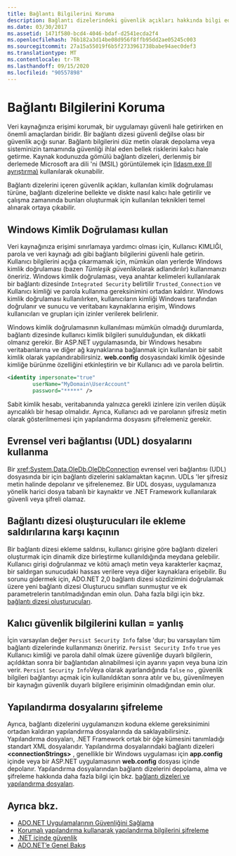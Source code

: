 ```yaml
---
title: Bağlantı Bilgilerini Koruma
description: Bağlantı dizelerindeki güvenlik açıkları hakkında bilgi edinin. Bu, bağlantı dizelerinin oluşturulması ve kalıcı olması ve kimlik doğrulama türü nedeniyle ortaya çıkabilir.
ms.date: 03/30/2017
ms.assetid: 1471f580-bcd4-4046-bdaf-d2541ecda2f4
ms.openlocfilehash: 76b182a3d14be08d956f8ffb95dd2ae05245c003
ms.sourcegitcommit: 27a15a55019f6b5f2733961738babe94aec0def3
ms.translationtype: MT
ms.contentlocale: tr-TR
ms.lasthandoff: 09/15/2020
ms.locfileid: "90557898"
---
```

# <a name="protecting-connection-information"></a>Bağlantı Bilgilerini Koruma
Veri kaynağınıza erişimi korumak, bir uygulamayı güvenli hale getirirken en önemli amaçlardan biridir. Bir bağlantı dizesi güvenli değilse olası bir güvenlik açığı sunar. Bağlantı bilgilerini düz metin olarak depolama veya sisteminizin tamamında güvenliği ihlal eden bellek risklerini kalıcı hale getirme. Kaynak kodunuzda gömülü bağlantı dizeleri, derlenmiş bir derlemede Microsoft ara dili 'ni (MSIL) görüntülemek için [Ildasm.exe (Il ayrıştırma)](../../tools/ildasm-exe-il-disassembler.md) kullanılarak okunabilir.  
  
 Bağlantı dizelerini içeren güvenlik açıkları, kullanılan kimlik doğrulaması türüne, bağlantı dizelerine bellekte ve diskte nasıl kalıcı hale getirilir ve çalışma zamanında bunları oluşturmak için kullanılan teknikleri temel alınarak ortaya çıkabilir.  
  
## <a name="use-windows-authentication"></a>Windows Kimlik Doğrulaması kullan  
 Veri kaynağınıza erişimi sınırlamaya yardımcı olması için, Kullanıcı KIMLIĞI, parola ve veri kaynağı adı gibi bağlantı bilgilerini güvenli hale getirin. Kullanıcı bilgilerini açığa çıkarmamak için, mümkün olan yerlerde Windows kimlik doğrulaması (bazen *Tümleşik güvenlik*olarak adlandırılır) kullanmanızı öneririz. Windows kimlik doğrulaması, veya anahtar kelimeleri kullanılarak bir bağlantı dizesinde `Integrated Security` belirtilir `Trusted_Connection` ve Kullanıcı kimliği ve parola kullanma gereksinimini ortadan kaldırır. Windows kimlik doğrulaması kullanılırken, kullanıcıların kimliği Windows tarafından doğrulanır ve sunucu ve veritabanı kaynaklarına erişim, Windows kullanıcıları ve grupları için izinler verilerek belirlenir.  
  
 Windows kimlik doğrulamasının kullanılması mümkün olmadığı durumlarda, bağlantı dizesinde kullanıcı kimlik bilgileri sunulduğundan, ek dikkatli olmanız gerekir. Bir ASP.NET uygulamasında, bir Windows hesabını veritabanlarına ve diğer ağ kaynaklarına bağlanmak için kullanılan bir sabit kimlik olarak yapılandırabilirsiniz. **web.config** dosyasındaki kimlik öğesinde kimliğe bürünme özelliğini etkinleştirin ve bir Kullanıcı adı ve parola belirtin.  
  
```xml  
<identity impersonate="true"
        userName="MyDomain\UserAccount"
        password="*****" />  
```  
  
 Sabit kimlik hesabı, veritabanında yalnızca gerekli izinlere izin verilen düşük ayrıcalıklı bir hesap olmalıdır. Ayrıca, Kullanıcı adı ve parolanın şifresiz metin olarak gösterilmemesi için yapılandırma dosyasını şifrelemeniz gerekir.  
  
## <a name="do-not-use-universal-data-link-udl-files"></a>Evrensel veri bağlantısı (UDL) dosyalarını kullanma  
 Bir <xref:System.Data.OleDb.OleDbConnection> evrensel veri bağlantısı (UDL) dosyasında bir için bağlantı dizelerini saklamaktan kaçının. UDLs 'ler şifresiz metin halinde depolanır ve şifrelenemez. Bir UDL dosyası, uygulamanıza yönelik harici dosya tabanlı bir kaynaktır ve .NET Framework kullanılarak güvenli veya şifreli olamaz.  
  
## <a name="avoid-injection-attacks-with-connection-string-builders"></a>Bağlantı dizesi oluşturucuları ile ekleme saldırılarına karşı kaçının  
 Bir bağlantı dizesi ekleme saldırısı, kullanıcı girişine göre bağlantı dizeleri oluşturmak için dinamik dize birleştirme kullanıldığında meydana gelebilir. Kullanıcı girişi doğrulanmaz ve kötü amaçlı metin veya karakterler kaçmaz, bir saldırgan sunucudaki hassas verilere veya diğer kaynaklara erişebilir. Bu sorunu gidermek için, ADO.NET 2,0 bağlantı dizesi sözdizimini doğrulamak üzere yeni bağlantı dizesi Oluşturucu sınıfları sunmuştur ve ek parametrelerin tanıtılmadığından emin olun. Daha fazla bilgi için bkz. [bağlantı dizesi oluşturucuları](connection-string-builders.md).  
  
## <a name="use-persist-security-infofalse"></a>Kalıcı güvenlik bilgilerini kullan = yanlış  
 İçin varsayılan değer `Persist Security Info` false 'dur; bu varsayılanı tüm bağlantı dizelerinde kullanmanızı öneririz. `Persist Security Info` `true` `yes` Kullanıcı kimliği ve parola dahil olmak üzere güvenliğe duyarlı bilgilerin, açıldıktan sonra bir bağlantıdan alınabilmesi için ayarını yapın veya buna izin verir. `Persist Security Info`Veya olarak ayarlandığında `false` `no` , güvenlik bilgileri bağlantıyı açmak için kullanıldıktan sonra atılır ve bu, güvenilmeyen bir kaynağın güvenlik duyarlı bilgilere erişiminin olmadığından emin olur.  
  
## <a name="encrypt-configuration-files"></a>Yapılandırma dosyalarını şifreleme  
 Ayrıca, bağlantı dizelerini uygulamanızın koduna ekleme gereksinimini ortadan kaldıran yapılandırma dosyalarında da saklayabilirsiniz. Yapılandırma dosyaları, .NET Framework ortak bir öğe kümesini tanımladığı standart XML dosyalarıdır. Yapılandırma dosyalarındaki bağlantı dizeleri **\<connectionStrings>** , genellikle bir Windows uygulaması için **app.config** içinde veya bir ASP.NET uygulamasının **web.config** dosyası içinde depolanır. Yapılandırma dosyalarından bağlantı dizelerini depolama, alma ve şifreleme hakkında daha fazla bilgi için bkz. [bağlantı dizeleri ve yapılandırma dosyaları](connection-strings-and-configuration-files.md).  
  
## <a name="see-also"></a>Ayrıca bkz.

- [ADO.NET Uygulamalarının Güvenliğini Sağlama](securing-ado-net-applications.md)
- [Korumalı yapılandırma kullanarak yapılandırma bilgilerini şifreleme](/previous-versions/aspnet/53tyfkaw(v=vs.100))
- [.NET içinde güvenlik](../../../standard/security/index.md)
- [ADO.NET’e Genel Bakış](ado-net-overview.md)
